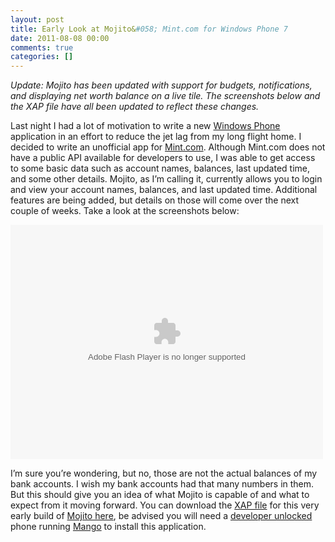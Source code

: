 ```yaml
---
layout: post
title: Early Look at Mojito&#058; Mint.com for Windows Phone 7
date: 2011-08-08 00:00
comments: true
categories: []
---
```

<p><em>Update: Mojito has been updated with support for budgets, notifications, and displaying net worth balance on a live tile. The screenshots below and the XAP file have all been updated to reflect these changes.</em></p>

<p>Last night I had a lot of motivation to write a new <a href="http://www.microsoft.com/windowsphone/en-us/default.aspx" target="_blank">Windows Phone</a> application in an effort to reduce the jet lag from my long flight home. I decided to write an unofficial app for <a href="https://www.mint.com/" target="_blank">Mint.com</a>. Although Mint.com does not have a public API available for developers to use, I was able to get access to some basic data such as account names, balances, last updated time, and some other details. Mojito, as I&rsquo;m calling it, currently allows you to login and view your account names, balances, and last updated time. Additional features are being added, but details on those will come over the next couple of weeks. Take a look at the screenshots below:</p>

<p><object width="500" height="375"> <param name="flashvars" value="offsite=true&lang=en-us&page_show_url=%2Fphotos%2Fmbmccormick%2Fsets%2F72157627729361586%2Fshow%2F&page_show_back_url=%2Fphotos%2Fmbmccormick%2Fsets%2F72157627729361586%2F&set_id=72157627729361586&jump_to="></param> <param name="movie" value="http://www.flickr.com/apps/slideshow/show.swf?v=107931"></param> <param name="allowFullScreen" value="true"></param><embed type="application/x-shockwave-flash" src="http://www.flickr.com/apps/slideshow/show.swf?v=107931" allowFullScreen="true" flashvars="offsite=true&lang=en-us&page_show_url=%2Fphotos%2Fmbmccormick%2Fsets%2F72157627729361586%2Fshow%2F&page_show_back_url=%2Fphotos%2Fmbmccormick%2Fsets%2F72157627729361586%2F&set_id=72157627729361586&jump_to=" width="500" height="375"></embed></object></p>

<p>I&rsquo;m sure you&rsquo;re wondering, but no, those are not the actual balances of my bank accounts. I wish my bank accounts had that many numbers in them. But this should give you an idea of what Mojito is capable of and what to expect from it moving forward. You can download the <a href="http://forums.asp.net/t/1277554.aspx" target="_blank">XAP file</a> for this very early build of <a href="http://archive.mbmccormick.com/files/Mojito.xap" target="_blank">Mojito here</a>, be advised you will need a <a href="http://cisforcoder.wordpress.com/2010/10/22/unlocking-your-wp7-device-for-app-development/" target="_blank">developer unlocked</a> phone running <a href="http://www.engadget.com/2011/06/27/windows-phone-7-5-mango-in-depth-preview-video/" target="_blank">Mango</a> to install this application.</p>
